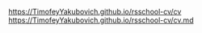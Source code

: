 https://TimofeyYakubovich.github.io/rsschool-cv/cv
https://TimofeyYakubovich.github.io/rsschool-cv/cv.md
